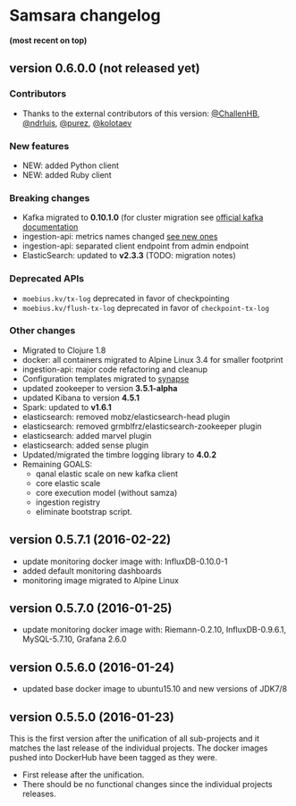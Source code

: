 # Samsara changelog
__(most recent on top)__

## version 0.6.0.0 (not released yet)

### Contributors

  * Thanks to the external contributors of this version: [@ChallenHB](https://github.com/ChallenHB), [@ndrluis](https://github.com/ndrluis), [@purez](https://github.com/puhrez), [@kolotaev](https://github.com/kolotaev)

### New features

  * NEW: added Python client
  * NEW: added Ruby client

### Breaking changes

  * Kafka migrated to **0.10.1.0** (for cluster migration see [official kafka documentation](http://kafka.apache.org/documentation.html#upgrade_10)
  * ingestion-api: metrics names changed
    [see new ones](/ingestion-api/README.md)
  * ingestion-api: separated client endpoint from admin endpoint
  * ElasticSearch: updated to **v2.3.3** (TODO: migration notes)

### Deprecated APIs
  * `moebius.kv/tx-log` deprecated in favor of checkpointing
  * `moebius.kv/flush-tx-log` deprecated in favor of `checkpoint-tx-log`

### Other changes

  * Migrated to Clojure 1.8
  * docker: all containers migrated to Alpine Linux 3.4 for smaller footprint
  * ingestion-api: major code refactoring and cleanup
  * Configuration templates migrated to
    [synapse](https://github.com/BrunoBonacci/synapse)
  * updated zookeeper to version **3.5.1-alpha**
  * updated Kibana to version **4.5.1**
  * Spark: updated to **v1.6.1**
  * elasticsearch: removed mobz/elasticsearch-head plugin
  * elasticsearch: removed grmblfrz/elasticsearch-zookeeper plugin
  * elasticsearch: added marvel plugin
  * elasticsearch: added sense plugin
  * Updated/migrated the timbre logging library to **4.0.2**
  * Remaining GOALS:
    - qanal elastic scale on new kafka client
    - core elastic scale
    - core execution model (without samza)
    - ingestion registry
    - eliminate bootstrap script.

## version 0.5.7.1 (2016-02-22)

  * update monitoring docker image with: InfluxDB-0.10.0-1
  * added default monitoring dashboards
  * monitoring image migrated to Alpine Linux

## version 0.5.7.0 (2016-01-25)

  * update monitoring docker image with: Riemann-0.2.10,
    InfluxDB-0.9.6.1, MySQL-5.7.10, Grafana 2.6.0

## version 0.5.6.0 (2016-01-24)

  * updated base docker image to ubuntu15.10 and new versions of JDK7/8

## version 0.5.5.0 (2016-01-23)

This is the first version after the unification of all sub-projects
and it matches the last release of the individual projects.  The
docker images pushed into DockerHub have been tagged as they were.

  * First release after the unification.
  * There should be no functional changes since the individual projects releases.
